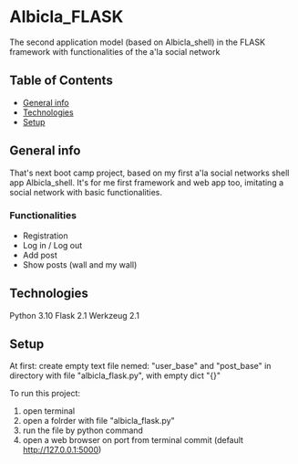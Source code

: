 # Albicla_FLASK
The second application model (based on Albicla_shell) in the FLASK framework with functionalities of the a'la social network

## Table of Contents
* [General info](#general-info)
* [Technologies](#technologies)
* [Setup](#setup)

## General info
That's next boot camp project, based on my first a'la social networks shell app Albicla_shell. It's for me first framework and web app too, imitating a social network with basic functionalities.

### Functionalities
* Registration
* Log in / Log out
* Add post
* Show posts (wall and my wall)

## Technologies
Python 3.10
Flask 2.1
Werkzeug 2.1

## Setup
At first: create empty text file nemed: "user_base" and "post_base" in directory with file "albicla_flask.py", with empty dict "{}"

To run this project: 
1. open terminal
2. open a folrder with file "albicla_flask.py"
3. run the file by python command
4. open a web browser on port from terminal commit (default http://127.0.0.1:5000)